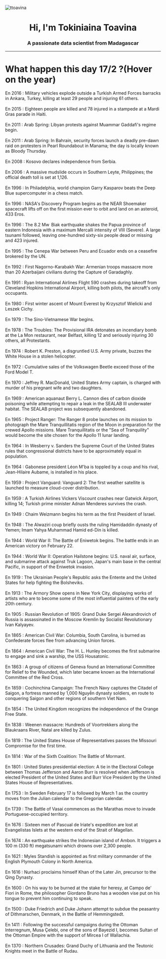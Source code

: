 
<p align="left"> <img src="https://komarev.com/ghpvc/?username=ttoavina&label=Profile%20views&color=0e75b6&style=flat" alt="ttoavina" /> </p>
<h1 align="center">Hi, I'm Tokiniaina Toavina</h1>
<h3 align="center">A passionate data scientist from Madagascar</h3>
    
<hr/>
<h1> What happen this day 17/2 ?(Hover on the year)</h1>

En 2016 : Military vehicles explode outside a Turkish Armed Forces barracks in Ankara, Turkey, killing at least 29 people and injuring 61 others.
<br/><br/>
En 2015 : Eighteen people are killed and 78 injured in a stampede at a Mardi Gras parade in Haiti.
<br/><br/>
En 2011 : Arab Spring: Libyan protests against Muammar Gaddafi's regime begin.
<br/><br/>
En 2011 : Arab Spring: In Bahrain, security forces launch a deadly pre-dawn raid on protesters in Pearl Roundabout in Manama; the day is locally known as Bloody Thursday.
<br/><br/>
En 2008 : Kosovo declares independence from Serbia.
<br/><br/>
En 2006 : A massive mudslide occurs in Southern Leyte, Philippines; the official death toll is set at 1,126.
<br/><br/>
En 1996 : In Philadelphia, world champion Garry Kasparov beats the Deep Blue supercomputer in a chess match.
<br/><br/>
En 1996 : NASA's Discovery Program begins as the NEAR Shoemaker spacecraft lifts off on the first mission ever to orbit and land on an asteroid, 433 Eros.
<br/><br/>
En 1996 : The 8.2 Mw  Biak earthquake shakes the Papua province of eastern Indonesia with a maximum Mercalli intensity of VIII (Severe). A large tsunami followed, leaving one-hundred sixty-six people dead or missing and 423 injured.
<br/><br/>
En 1995 : The Cenepa War between Peru and Ecuador ends on a ceasefire brokered by the UN.
<br/><br/>
En 1992 : First Nagorno-Karabakh War: Armenian troops massacre more than 20 Azerbaijani civilians during the Capture of Garadaghly.
<br/><br/>
En 1991 : Ryan International Airlines Flight 590 crashes during takeoff from Cleveland Hopkins International Airport, killing both pilots, the aircraft's only occupants.
<br/><br/>
En 1980 : First winter ascent of Mount Everest by Krzysztof Wielicki and Leszek Cichy.
<br/><br/>
En 1979 : The Sino-Vietnamese War begins.
<br/><br/>
En 1978 : The Troubles: The Provisional IRA detonates an incendiary bomb at the La Mon restaurant, near Belfast, killing 12 and seriously injuring 30 others, all Protestants.
<br/><br/>
En 1974 : Robert K. Preston, a disgruntled U.S. Army private, buzzes the White House in a stolen helicopter.
<br/><br/>
En 1972 : Cumulative sales of the Volkswagen Beetle exceed those of the Ford Model T.
<br/><br/>
En 1970 : Jeffrey R. MacDonald, United States Army captain, is charged with murder of his pregnant wife and two daughters.
<br/><br/>
En 1969 : American aquanaut Berry L. Cannon dies of carbon dioxide poisoning while attempting to repair a leak in the SEALAB III underwater habitat. The SEALAB project was subsequently abandoned.
<br/><br/>
En 1965 : Project Ranger: The Ranger 8 probe launches on its mission to photograph the Mare Tranquillitatis region of the Moon in preparation for the crewed Apollo missions. Mare Tranquillitatis or the "Sea of Tranquility" would become the site chosen for the Apollo 11 lunar landing.
<br/><br/>
En 1964 : In Wesberry v. Sanders the Supreme Court of the United States rules that congressional districts have to be approximately equal in population.
<br/><br/>
En 1964 : Gabonese president Léon M'ba is toppled by a coup and his rival, Jean-Hilaire Aubame, is installed in his place.
<br/><br/>
En 1959 : Project Vanguard: Vanguard 2: The first weather satellite is launched to measure cloud-cover distribution.
<br/><br/>
En 1959 : A Turkish Airlines Vickers Viscount crashes near Gatwick Airport, killing 14; Turkish prime minister Adnan Menderes survives the crash.
<br/><br/>
En 1949 : Chaim Weizmann begins his term as the first President of Israel.
<br/><br/>
En 1948 : The Alwaziri coup briefly ousts the ruling Hamidaddin dynasty of Yemen; Imam Yahya Muhammad Hamid ed-Din is killed.
<br/><br/>
En 1944 : World War II: The Battle of Eniwetok begins. The battle ends in an American victory on February 22.
<br/><br/>
En 1944 : World War II: Operation Hailstone begins: U.S. naval air, surface, and submarine attack against Truk Lagoon, Japan's main base in the central Pacific, in support of the Eniwetok invasion.
<br/><br/>
En 1919 : The Ukrainian People's Republic asks the Entente and the United States for help fighting the Bolsheviks.
<br/><br/>
En 1913 : The Armory Show opens in New York City, displaying works of artists who are to become some of the most influential painters of the early 20th century.
<br/><br/>
En 1905 : Russian Revolution of 1905: Grand Duke Sergei Alexandrovich of Russia is assassinated in the Moscow Kremlin by Socialist Revolutionary Ivan Kalyayev.
<br/><br/>
En 1865 : American Civil War: Columbia, South Carolina, is burned as Confederate forces flee from advancing Union forces.
<br/><br/>
En 1864 : American Civil War: The H. L. Hunley becomes the first submarine to engage and sink a warship, the USS Housatonic.
<br/><br/>
En 1863 : A group of citizens of Geneva found an International Committee for Relief to the Wounded, which later became known as the International Committee of the Red Cross.
<br/><br/>
En 1859 : Cochinchina Campaign: The French Navy captures the Citadel of Saigon, a fortress manned by 1,000 Nguyễn dynasty soldiers, en route to conquering Saigon and other regions of southern Viet Nam.
<br/><br/>
En 1854 : The United Kingdom recognizes the independence of the Orange Free State.
<br/><br/>
En 1838 : Weenen massacre: Hundreds of Voortrekkers along the Blaukraans River, Natal are killed by Zulus.
<br/><br/>
En 1819 : The United States House of Representatives passes the Missouri Compromise for the first time.
<br/><br/>
En 1814 : War of the Sixth Coalition: The Battle of Mormant.
<br/><br/>
En 1801 : United States presidential election: A tie in the Electoral College between Thomas Jefferson and Aaron Burr is resolved when Jefferson is elected President of the United States and Burr Vice President by the United States House of Representatives.
<br/><br/>
En 1753 : In Sweden February 17 is followed by March 1 as the country moves from the Julian calendar to the Gregorian calendar.
<br/><br/>
En 1739 : The Battle of Vasai commences as the Marathas move to invade Portuguese-occupied territory.
<br/><br/>
En 1676 : Sixteen men of Pascual de Iriate's expedition are lost at Evangelistas Islets at the western end of the Strait of Magellan.
<br/><br/>
En 1674 : An earthquake strikes the Indonesian island of Ambon. It triggers a 100 m (330 ft) megatsunami which drowns over 2,300 people.
<br/><br/>
En 1621 : Myles Standish is appointed as first military commander of the English Plymouth Colony in North America.
<br/><br/>
En 1616 : Nurhaci proclaims himself Khan of the Later Jin, precursor to the Qing Dynasty.
<br/><br/>
En 1600 : On his way to be burned at the stake for heresy, at Campo de' Fiori in Rome, the philosopher Giordano Bruno has a wooden vise put on his tongue to prevent him continuing to speak.
<br/><br/>
En 1500 : Duke Friedrich and Duke Johann attempt to subdue the peasantry of Dithmarschen, Denmark, in the Battle of Hemmingstedt.
<br/><br/>
En 1411 : Following the successful campaigns during the Ottoman Interregnum, Musa Çelebi, one of the sons of Bayezid I, becomes Sultan of the Ottoman Empire with the support of Mircea I of Wallachia.
<br/><br/>
En 1370 : Northern Crusades: Grand Duchy of Lithuania and the Teutonic Knights meet in the Battle of Rudau.
<br/><br/>
